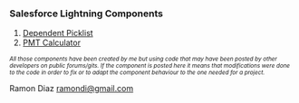 ### Salesforce Lightning Components

<ol>
  <li><a href="../../../SalesforceLC/tree/master/DependentPicklist">Dependent Picklist</a></li>
  <li><a href="../../../SalesforceLC/tree/master/pmt_Calculator">PMT Calculator</a></li>
</ol>

<span style="font-size:10px"><i>All those components have been created by me but using code that may have been posted by other developers on public forums/gits.
If the component is posted here it means that modifications were done to the code in order to fix or to adapt the component behaviour to the one needed for a project.</i></span>

Ramon Diaz
ramondi@gmail.com
